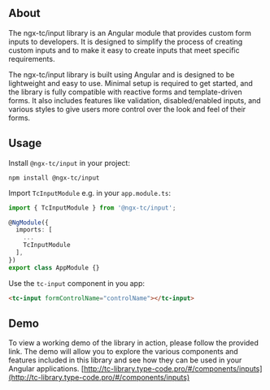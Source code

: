 ## About

The ngx-tc/input library is an Angular module that provides custom form inputs to developers. It is designed to simplify the process of creating custom inputs and to make it easy to create inputs that meet specific requirements.

The ngx-tc/input library is built using Angular and is designed to be lightweight and easy to use. Minimal setup is required to get started, and the library is fully compatible with reactive forms and template-driven forms. It also includes features like validation, disabled/enabled inputs, and various styles to give users more control over the look and feel of their forms.

## Usage

Install `@ngx-tc/input` in your project:

```
npm install @ngx-tc/input
```

Import `TcInputModule` e.g. in your `app.module.ts`:
```typescript
import { TcInputModule } from '@ngx-tc/input';

@NgModule({
  imports: [
    ...
    TcInputModule
  ],
})
export class AppModule {}
```

Use the `tc-input` component in you app:
```html
<tc-input formControlName="controlName"></tc-input>
```

## Demo
To view a working demo of the library in action, please follow the provided link. The demo will allow you to explore the various components and features included in this library and see how they can be used in your Angular applications.
[http://tc-library.type-code.pro/#/components/inputs](http://tc-library.type-code.pro/#/components/inputs)
